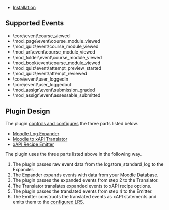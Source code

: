- [Installation](installation.md)

## Supported Events
- \core\event\course_viewed
- \mod_page\event\course_module_viewed
- \mod_quiz\event\course_module_viewed
- \mod_url\event\course_module_viewed
- \mod_folder\event\course_module_viewed
- \mod_book\event\course_module_viewed
- \mod_quiz\event\attempt_preview_started
- \mod_quiz\event\attempt_reviewed
- \core\event\user_loggedin
- \core\event\user_loggedout
- \mod_assign\event\submission_graded
- \mod_assign\event\assessable_submitted

## Plugin Design
The plugin [controls and configures](../classes/log/store.php) the three parts listed below.

- [Moodle Log Expander](https://github.com/LearningLocker/Moodle-Log-Expander)
- [Moodle to xAPI Translator](https://github.com/LearningLocker/Moodle-xAPI-Translator)
- [xAPI Recipe Emitter](https://github.com/LearningLocker/xAPI-Recipe-Emitter)

The plugin uses the three parts listed above in the following way.

1. The plugin passes raw event data from the logstore_standard_log to the Expander.
2. The Expander expands events with data from your Moodle Database.
3. The plugin passes the expanded events from step 2 to the Translator.
4. The Translator translates expanded events to xAPI recipe options.
5. The plugin passes the translated events from step 4 to the Emitter.
6. The Emitter constructs the translated events as xAPI statements and emits them to the [configured LRS](installation.md#configuration).

